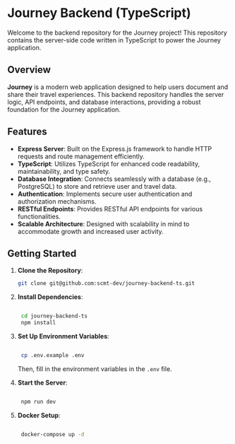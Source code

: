 # Journey Backend (TypeScript)

Welcome to the backend repository for the Journey project! This repository contains the server-side code written in TypeScript to power the Journey application.

## Overview

**Journey** is a modern web application designed to help users document and share their travel experiences. This backend repository handles the server logic, API endpoints, and database interactions, providing a robust foundation for the Journey application.

## Features

- **Express Server**: Built on the Express.js framework to handle HTTP requests and route management efficiently.
- **TypeScript**: Utilizes TypeScript for enhanced code readability, maintainability, and type safety.
- **Database Integration**: Connects seamlessly with a database (e.g., PostgreSQL) to store and retrieve user and travel data.
- **Authentication**: Implements secure user authentication and authorization mechanisms.
- **RESTful Endpoints**: Provides RESTful API endpoints for various functionalities.
- **Scalable Architecture**: Designed with scalability in mind to accommodate growth and increased user activity.

## Getting Started

1. **Clone the Repository**:

   ```bash
   git clone git@github.com:scmt-dev/journey-backend-ts.git

   ```

2. **Install Dependencies**:

   ```bash

    cd journey-backend-ts
    npm install

    ```

3. **Set Up Environment Variables**:

    ```bash
    
     cp .env.example .env
    
     ```
    
    Then, fill in the environment variables in the `.env` file.

4. **Start the Server**:

    ```bash
    
     npm run dev
    
     ```


5. **Docker Setup**:

    ```bash
    
     docker-compose up -d
    
     ```


